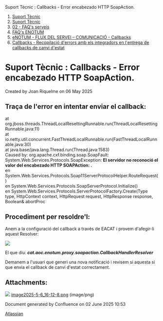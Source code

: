 Suport Tècnic : Callbacks - Error encabezado HTTP SoapAction.  

1.  [Suport Tècnic](index.md)
2.  [Suport Tècnic](13893782.md)
3.  [02 - FAQ's serveis](26313393.md)
4.  [FAQ's ENOTUM](28705561.md)
5.  [eNOTUM - FLUX DEL SERVEI – COMUNICACIÓ - Callbacks](36341203.md)
6.  [Callbacks - Recopilació d'errors amb els integradors en l'entrega de callbacks de canvi d'estat](128647574.md)

Suport Tècnic : Callbacks - Error encabezado HTTP SoapAction.
=============================================================

Created by Joan Riquelme on 06 May 2025

Traça de l'error en intentar enviar el callback:
------------------------------------------------

at org.jboss.threads.ThreadLocalResettingRunnable.run(ThreadLocalResettingRunnable.java:11)  
at io.netty.util.concurrent.FastThreadLocalRunnable.run(FastThreadLocalRunnable.java:30)  
at java.base/java.lang.Thread.run(Thread.java:1583)  
Caused by: org.apache.cxf.binding.soap.SoapFault: System.Web.Services.Protocols.SoapException: **El servidor no reconoció el valor del encabezado HTTP SOAPAction: .**  
en System.Web.Services.Protocols.Soap11ServerProtocolHelper.RouteRequest()  
en System.Web.Services.Protocols.SoapServerProtocol.Initialize()  
en System.Web.Services.Protocols.ServerProtocolFactory.Create(Type type, HttpContext context, HttpRequest request, HttpResponse response, Boolean& abortProc

  

Procediment per resoldre'l:
---------------------------

Anem a la configuració del callback a través de EACAT i provem d'afegir-li aquest Resolver:

![](attachments/128647576/128647577.png)

El que diu: _**cat.aoc.enotum.proxy.soapaction.CallbackHandlerResolver**_

Demanem a l'usuari que generi una nova notificació i revisem si aquesta si que envia el callback de canvi d'estat correctament.

Attachments:
------------

![](images/icons/bullet_blue.gif) [image2025-5-6\_16-12-8.png](attachments/128647576/128647577.png) (image/png)  

Document generated by Confluence on 02 June 2025 10:53

[Atlassian](http://www.atlassian.com/)